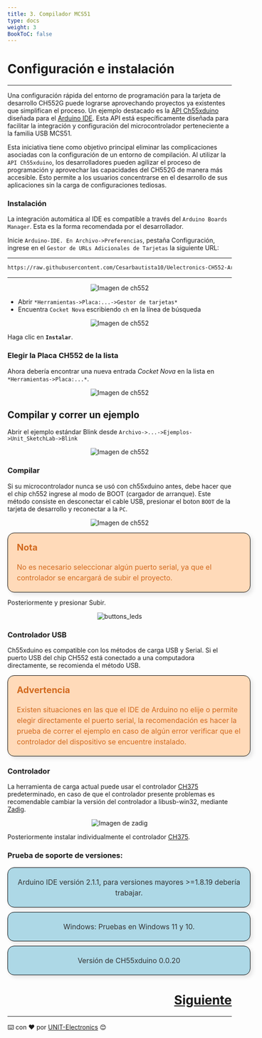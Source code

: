 ```yaml
---
title: 3. Compilador MCS51
type: docs
weight: 3
BookToC: false
---
```


# Configuración e instalación 
---
Una configuración rápida del entorno de programación para la tarjeta de desarrollo CH552G puede lograrse aprovechando proyectos ya existentes que simplifican el proceso. Un ejemplo destacado es la <a href="https://github.com/DeqingSun/ch55xduino/tree/ch55xduino" target="_blank">API Ch55xduino</a> diseñada para el <a href="https://www.arduino.cc/" target="_blank">Arduino IDE</a>. Esta API está específicamente diseñada para facilitar la integración y configuración del microcontrolador perteneciente a la familia USB MCS51.

Esta iniciativa tiene como objetivo principal eliminar las complicaciones asociadas con la configuración de un entorno de compilación. Al utilizar la `API Ch55xduino`, los desarrolladores pueden agilizar el proceso de programación y aprovechar las capacidades del CH552G de manera más accesible. Esto permite a los usuarios concentrarse en el desarrollo de sus aplicaciones sin la carga de configuraciones tediosas.

### **Instalación**

La integración automática al IDE es compatible a través del `Arduino Boards Manager`. Esta es la forma recomendada por el desarrollador.

Inicie `Arduino-IDE. En Archivo->Preferencias`, pestaña Configuración, ingrese en el `Gestor de URLs Adicionales de Tarjetas` la siguiente URL:

---
```sh
https://raw.githubusercontent.com/Cesarbautista10/Uelectronics-CH552-Arduino-Package-v3/main/package_duino_mcs51_index.json
```
---
<p align="center">
    <img src="/docs/3-Compilador_mcs51/images/config.png" alt="Imagen de ch552">
</p>

* Abrir `*Herramientas->Placa:...->Gestor de tarjetas*`
* Encuentra `Cocket Nova` escribiendo `ch` en la línea de búsqueda
<p align="center">
    <img src="/docs/3-Compilador_mcs51/images/ch55x.png" alt="Imagen de ch552">
</p>

Haga clic en **`Instalar`**.


### Elegir la Placa CH552 de la lista


Ahora debería encontrar una nueva entrada *Cocket Nova* en la lista en `*Herramientas->Placa:...*`.

<p align="center">
    <img src="/docs/3-Compilador_mcs51/images/menu_ch.png" alt="Imagen de ch552">
</p>


## Compilar y correr un ejemplo

Abrir el ejemplo estándar Blink desde `Archivo->...->Ejemplos->Unit_SketchLab->Blink`

<p align="center">
    <img src="/docs/3-Compilador_mcs51/images/menu.png" alt="Imagen de ch552">
</p>

### Compilar

Si su microcontrolador nunca se usó con ch55xduino antes, debe hacer que el chip ch552 ingrese al modo de BOOT (cargador de arranque). Este método consiste en desconectar el cable USB, presionar el boton `BOOT` de la tarjeta de desarrollo y reconectar a la `PC`.
<p align="center">
    <img src="/docs/3-Compilador_mcs51/images/pc_ch.png" alt="Imagen de ch552">
</p>


<div style="width: 100%; max-width: 800px; border: 1px solid #000; padding: 20px; margin: 10px auto; background-color: peachpuff; border-radius: 15px; box-shadow: 5px 5px 10px rgba(0, 0, 0, 0.1); text-align: left;">
    <div style="font-weight: bold; font-size: 20px; color: #D2691E; margin-bottom: 20px;">Nota</div>
    <div style="font-size: 16px; line-height: 1.5; color: #D2691E;">
       No es necesario seleccionar algún puerto serial, ya que el controlador se encargará de subir el proyecto.
    </div>
</div>


Posteriormente y presionar Subir.

<p align="center">
    <img src="/docs/3-Compilador_mcs51/images/ruin.png" alt="buttons_leds">
</p>

### Controlador USB

Ch55xduino es compatible con los métodos de carga USB y Serial. Si el puerto USB del chip CH552 está conectado a una computadora directamente, se recomienda el método USB.

<div style="width: 100%; max-width: 800px; border: 1px solid #000; padding: 20px; margin: 10px auto; background-color: peachpuff; border-radius: 15px; box-shadow: 5px 5px 10px rgba(0, 0, 0, 0.1); text-align: left;">
    <div style="font-weight: bold; font-size: 20px; color: #D2691E; margin-bottom: 20px;">Advertencia</div>
    <div style="font-size: 16px; line-height: 1.5; color: #D2691E;">
         Existen situaciones en las que el IDE de Arduino no elije o permite elegir directamente el puerto serial, la recomendación es hacer la prueba de correr el ejemplo en caso de algún error verificar que el controlador del dispositivo se encuentre instalado. 
    </div>
</div>




### Controlador

La herramienta de carga actual puede usar el controlador [CH375](https://www.wch-ic.com/search?q=CH375&t=downloads) predeterminado, en caso de que el controlador presente problemas es recomendable cambiar la versión del controlador a libusb-win32, mediante [Zadig](https://zadig.akeo.ie/).

<p align="center">
    <img src="/docs/3-Compilador_mcs51/images/driver.png" alt="Imagen de zadig">
</p>

Posteriormente instalar individualmente el controlador [CH375](https://www.wch-ic.com/downloads/CH372DRV_EXE.html).

### Prueba de soporte de versiones:

<div style="width: 100%; max-width: 800px; border: 1px solid #000; padding: 20px; margin: 10px auto; background-color: lightblue; border-radius: 15px; box-shadow: 5px 5px 10px rgba(0, 0, 0, 0.1); text-align: center;">
    <div style="font-size: 16px; line-height: 1.5; color: #333;">
        Arduino IDE versión 2.1.1, para versiones mayores >=1.8.19 debería trabajar.
    </div>
</div>
<div style="width: 100%; max-width: 800px; border: 1px solid #000; padding: 20px; margin: 10px auto; background-color: lightblue; border-radius: 15px; box-shadow: 5px 5px 10px rgba(0, 0, 0, 0.1); text-align: center;">
    <div style="font-size: 16px; line-height: 1.5; color: #333;">
        Windows: Pruebas en Windows 11 y 10.
    </div>
</div>
<div style="width: 100%; max-width: 800px; border: 1px solid #000; padding: 20px; margin: 10px auto; background-color: lightblue; border-radius: 15px; box-shadow: 5px 5px 10px rgba(0, 0, 0, 0.1); text-align: center;">
    <div style="font-size: 16px; line-height: 1.5; color: #333;">
        Versión de CH55xduino 0.0.20
    </div>
</div>






<div style="text-align: right">
    <h1><a href="/docs/4-salidas_digitales/">Siguiente</a></h>
</div>


---
⌨️ con ❤️ por [UNIT-Electronics](https://github.com/UNIT-Electronics) 😊